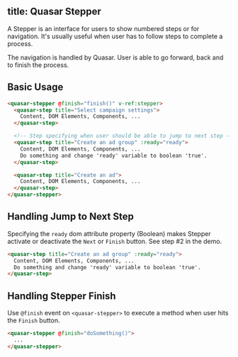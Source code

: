 title: Quasar Stepper
---
A Stepper is an interface for users to show numbered steps or for navigation. It's usually useful when user has to follow steps to complete a process.

<input type="hidden" data-fullpage-demo="web-components/stepper">

The navigation is handled by Quasar. User is able to go forward, back and to finish the process.

## Basic Usage

``` html
<quasar-stepper @finish="finish()" v-ref:stepper>
  <quasar-step title="Select campaign settings">
    Content, DOM Elements, Components, ...
  </quasar-step>

  <!-- Step specifying when user should be able to jump to next step -->
  <quasar-step title="Create an ad group" :ready="ready">
    Content, DOM Elements, Components, ...
    Do something and change 'ready' variable to boolean 'true'.
  </quasar-step>

  <quasar-step title="Create an ad">
    Content, DOM Elements, Components, ...
  </quasar-step>
</quasar-stepper>
```

## Handling Jump to Next Step
Specifying the `ready` dom attribute property (Boolean) makes Stepper activate or deactivate the `Next` or `Finish` button. See step #2 in the demo.

``` html
<quasar-step title="Create an ad group" :ready="ready">
  Content, DOM Elements, Components, ...
  Do something and change 'ready' variable to boolean 'true'.
</quasar-step>
```

## Handling Stepper Finish
Use `@finish` event on `<quasar-stepper>` to execute a method when user hits the `Finish` button.
``` html
<quasar-stepper @finish="doSomething()">
  ...
</quasar-stepper>
```
